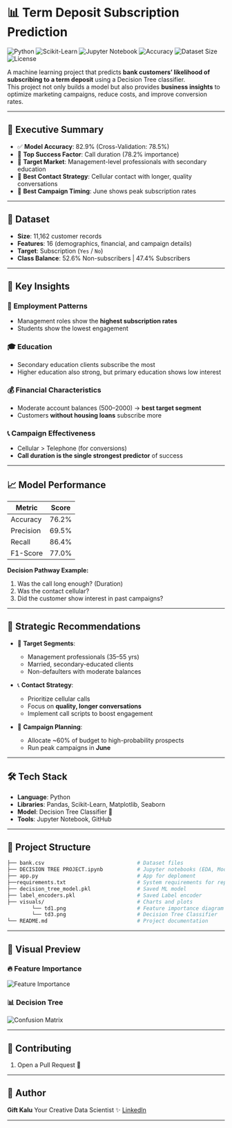 
# 📊 Term Deposit Subscription Prediction  

![Python](https://img.shields.io/badge/Python-3.11-blue?logo=python&logoColor=white)
![Scikit-Learn](https://img.shields.io/badge/Scikit--Learn-0.25-orange?logo=scikit-learn&logoColor=white)
![Jupyter Notebook](https://img.shields.io/badge/Jupyter-Notebook-orange?logo=jupyter&logoColor=white)
![Accuracy](https://img.shields.io/badge/Accuracy-76.2%25-brightgreen)
![Dataset Size](https://img.shields.io/badge/Dataset-11.1k%20records-blueviolet)
![License](https://img.shields.io/badge/License-MIT-green)

A machine learning project that predicts **bank customers’ likelihood of subscribing to a term deposit** using a Decision Tree classifier.  
This project not only builds a model but also provides **business insights** to optimize marketing campaigns, reduce costs, and improve conversion rates.  

---

## 🚀 Executive Summary  

- ✅ **Model Accuracy**: 82.9% (Cross-Validation: 78.5%)  
- 📌 **Top Success Factor**: Call duration (78.2% importance)  
- 👔 **Target Market**: Management-level professionals with secondary education  
- 📱 **Best Contact Strategy**: Cellular contact with longer, quality conversations  
- 📅 **Best Campaign Timing**: June shows peak subscription rates  

---

## 📂 Dataset  

- **Size**: 11,162 customer records  
- **Features**: 16 (demographics, financial, and campaign details)  
- **Target**: Subscription (`Yes` / `No`)  
- **Class Balance**: 52.6% Non-subscribers | 47.4% Subscribers  

---

## 🔑 Key Insights  

### 👔 Employment Patterns  
- Management roles show the **highest subscription rates**  
- Students show the lowest engagement  

### 🎓 Education  
- Secondary education clients subscribe the most  
- Higher education also strong, but primary education shows low interest  

### 💰 Financial Characteristics  
- Moderate account balances (500–2000) → **best target segment**  
- Customers **without housing loans** subscribe more  

### 📞 Campaign Effectiveness  
- Cellular > Telephone (for conversions)  
- **Call duration is the single strongest predictor** of success  

---

## 📈 Model Performance  

| Metric       | Score |
|--------------|-------|
| Accuracy     | 76.2% |
| Precision    | 69.5% |
| Recall       | 86.4% |
| F1-Score     | 77.0% |

**Decision Pathway Example:**  
1. Was the call long enough? (Duration)  
2. Was the contact cellular?  
3. Did the customer show interest in past campaigns?  

---

## 🧭 Strategic Recommendations  

- 🎯 **Target Segments**:  
  - Management professionals (35–55 yrs)  
  - Married, secondary-educated clients  
  - Non-defaulters with moderate balances  

- 📞 **Contact Strategy**:  
  - Prioritize cellular calls  
  - Focus on **quality, longer conversations**  
  - Implement call scripts to boost engagement  

- 📅 **Campaign Planning**:  
  - Allocate ~60% of budget to high-probability prospects  
  - Run peak campaigns in **June**  

---

## 🛠️ Tech Stack  

- **Language**: Python   
- **Libraries**: Pandas, Scikit-Learn, Matplotlib, Seaborn  
- **Model**: Decision Tree Classifier 🌳  
- **Tools**: Jupyter Notebook, GitHub  

---

## 📌 Project Structure  

```bash
├── bank.csv                              # Dataset files
├── DECISION TREE PROJECT.ipynb           # Jupyter notebooks (EDA, Modeling)
├── app.py                                # App for deploment
├──requirements.txt                       # System requirements for reproducable results
├── decision_tree_model.pkl               # Saved ML model
├── label_encoders.pkl                    # Saved Label encoder
├── visuals/                              # Charts and plots
        └── td1.png                       # Feature importance diagram
        └── td3.png                       # Decision Tree Classifier
└── README.md                             # Project documentation
````

---

## 📌 Visual Preview

### 🔥 Feature Importance

![Feature Importance](visuals/td1.png)

### 📊 Decision Tree

![Confusion Matrix](visuals/td3.png)

---

## 🤝 Contributing

1. Open a Pull Request 🚀

---

## 👤 Author

**Gift Kalu**
Your Creative Data Scientist ✨
[LinkedIn](https://www.linkedin.com/in/gift-kalu)

---

